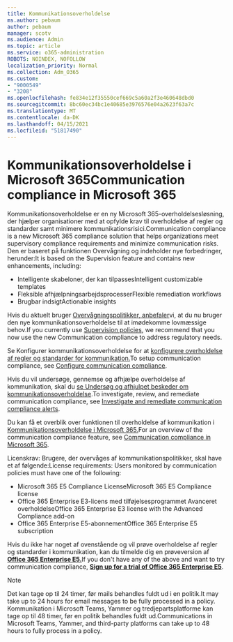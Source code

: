 ```yaml
---
title: Kommunikationsoverholdelse
ms.author: pebaum
author: pebaum
manager: scotv
ms.audience: Admin
ms.topic: article
ms.service: o365-administration
ROBOTS: NOINDEX, NOFOLLOW
localization_priority: Normal
ms.collection: Adm_O365
ms.custom:
- "9000549"
- "3208"
ms.openlocfilehash: fe834e12f35550cef669c5a60a2f3e460648dbd0
ms.sourcegitcommit: 8bc60ec34bc1e40685e3976576e04a2623f63a7c
ms.translationtype: MT
ms.contentlocale: da-DK
ms.lasthandoff: 04/15/2021
ms.locfileid: "51817490"
---
```

# <a name="communication-compliance-in-microsoft-365"></a><span data-ttu-id="2f44c-102">Kommunikationsoverholdelse i Microsoft 365</span><span class="sxs-lookup"><span data-stu-id="2f44c-102">Communication compliance in Microsoft 365</span></span>

<span data-ttu-id="2f44c-103">Kommunikationsoverholdelse er en ny Microsoft 365-overholdelsesløsning, der hjælper organisationer med at opfylde krav til overholdelse af regler og standarder samt minimere kommunikationsrisici.</span><span class="sxs-lookup"><span data-stu-id="2f44c-103">Communication compliance is a new Microsoft 365 compliance solution that helps organizations meet supervisory compliance requirements and minimize communication risks.</span></span> <span data-ttu-id="2f44c-104">Den er baseret på funktionen Overvågning og indeholder nye forbedringer, herunder:</span><span class="sxs-lookup"><span data-stu-id="2f44c-104">It is based on the Supervision feature and contains new enhancements, including:</span></span>

- <span data-ttu-id="2f44c-105">Intelligente skabeloner, der kan tilpasses</span><span class="sxs-lookup"><span data-stu-id="2f44c-105">Intelligent customizable templates</span></span>
- <span data-ttu-id="2f44c-106">Fleksible afhjælpningsarbejdsprocesser</span><span class="sxs-lookup"><span data-stu-id="2f44c-106">Flexible remediation workflows</span></span>
- <span data-ttu-id="2f44c-107">Brugbar indsigt</span><span class="sxs-lookup"><span data-stu-id="2f44c-107">Actionable insights</span></span>

<span data-ttu-id="2f44c-108">Hvis du aktuelt bruger [Overvågningspolitikker, anbefaler](https://docs.microsoft.com/microsoft-365/compliance/supervision-policies)vi, at du nu bruger den nye kommunikationsoverholdelse til at imødekomme lovmæssige behov.</span><span class="sxs-lookup"><span data-stu-id="2f44c-108">If you currently use [Supervision policies](https://docs.microsoft.com/microsoft-365/compliance/supervision-policies), we recommend that you now use the new Communication compliance to address regulatory needs.</span></span>

<span data-ttu-id="2f44c-109">Se Konfigurer kommunikationsoverholdelse for at [konfigurere overholdelse af regler og standarder for kommunikation.](https://docs.microsoft.com/microsoft-365/compliance/communication-compliance-configure)</span><span class="sxs-lookup"><span data-stu-id="2f44c-109">To setup communication compliance, see [Configure communication compliance](https://docs.microsoft.com/microsoft-365/compliance/communication-compliance-configure).</span></span>

<span data-ttu-id="2f44c-110">Hvis du vil undersøge, gennemse og afhjælpe overholdelse af kommunikation, skal du [se Undersøg og afhjulpet beskeder om kommunikationsoverholdelse](https://docs.microsoft.com/microsoft-365/compliance/communication-compliance-investigate-remediate).</span><span class="sxs-lookup"><span data-stu-id="2f44c-110">To investigate, review, and remediate communication compliance, see [Investigate and remediate communication compliance alerts](https://docs.microsoft.com/microsoft-365/compliance/communication-compliance-investigate-remediate).</span></span>

<span data-ttu-id="2f44c-111">Du kan få et overblik over funktionen til overholdelse af kommunikation i [Kommunikationsoverholdelse i Microsoft 365.](https://docs.microsoft.com/microsoft-365/compliance/communication-compliance)</span><span class="sxs-lookup"><span data-stu-id="2f44c-111">For an overview of the communication compliance feature, see [Communication compliance in Microsoft 365](https://docs.microsoft.com/microsoft-365/compliance/communication-compliance).</span></span>

<span data-ttu-id="2f44c-112">Licenskrav: Brugere, der overvåges af kommunikationspolitikker, skal have et af følgende:</span><span class="sxs-lookup"><span data-stu-id="2f44c-112">License requirements: Users monitored by communication policies must have one of the following:</span></span>

- <span data-ttu-id="2f44c-113">Microsoft 365 E5 Compliance License</span><span class="sxs-lookup"><span data-stu-id="2f44c-113">Microsoft 365 E5 Compliance license</span></span>
- <span data-ttu-id="2f44c-114">Office 365 Enterprise E3-licens med tilføjelsesprogrammet Avanceret overholdelse</span><span class="sxs-lookup"><span data-stu-id="2f44c-114">Office 365 Enterprise E3 license with the Advanced Compliance add-on</span></span>
- <span data-ttu-id="2f44c-115">Office 365 Enterprise E5-abonnement</span><span class="sxs-lookup"><span data-stu-id="2f44c-115">Office 365 Enterprise E5 subscription</span></span>

<span data-ttu-id="2f44c-116">Hvis du ikke har noget af ovenstående og vil prøve overholdelse af regler og standarder i kommunikation, kan du tilmelde dig en prøveversion af **[Office 365 Enterprise E5.](https://go.microsoft.com/fwlink/p/?LinkID=698279)**</span><span class="sxs-lookup"><span data-stu-id="2f44c-116">If you don't have any of the above and want to try communication compliance, **[Sign up for a trial of Office 365 Enterprise E5](https://go.microsoft.com/fwlink/p/?LinkID=698279)**.</span></span>

> [!NOTE]
> <span data-ttu-id="2f44c-117">Det kan tage op til 24 timer, før mails behandles fuldt ud i en politik.</span><span class="sxs-lookup"><span data-stu-id="2f44c-117">It may take up to 24 hours for email messages to be fully processed in a policy.</span></span> <span data-ttu-id="2f44c-118">Kommunikation i Microsoft Teams, Yammer og tredjepartsplatforme kan tage op til 48 timer, før en politik behandles fuldt ud.</span><span class="sxs-lookup"><span data-stu-id="2f44c-118">Communications in Microsoft Teams, Yammer, and third-party platforms can take up to 48 hours to fully process in a policy.</span></span>
